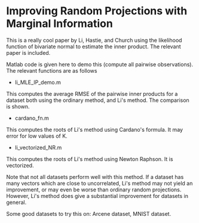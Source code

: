 # Improving Random Projections with Marginal Information

This is a really cool paper by Li, Hastie, and Church using the likelihood function of bivariate normal to estimate the inner product. The relevant paper is included.

Matlab code is given here to demo this (compute all pairwise observations). The relevant functions are as follows

- li_MLE_IP_demo.m

This computes the average RMSE of the pairwise inner products for a dataset both using the ordinary method, and Li's method. The comparison is shown.


- cardano_fn.m

This computes the roots of Li's method using Cardano's formula. It may error for low values of K.

- li_vectorized_NR.m

This computes the roots of Li's method using Newton Raphson. It is vectorized. 


Note that not all datasets perform well with this method. If a dataset has many vectors which are close to uncorrelated, Li's method may not yield an improvement, or may even be worse than ordinary random projections. However, Li's method does give a substantial improvement for datasets in general.

Some good datasets to try this on: Arcene dataset, MNIST dataset.
